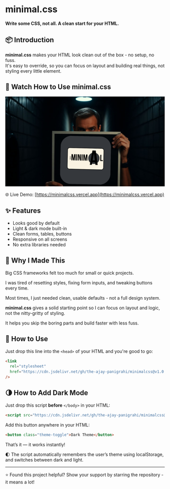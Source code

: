 # minimal.css

**Write some CSS, not all. A clean start for your HTML.**

## 📦 Introduction

**minimal.css** makes your HTML look clean out of the box - no setup, no fuss.  
It's easy to override, so you can focus on layout and building real things, not styling every little element.

## 🎥 Watch How to Use minimal.css  
[![Watch on YouTube](./docs/assets/minimalcss-thumbnail.png)](https://youtu.be/qI8rkins4k4)



🌐 Live Demo: [https://minimalcss.vercel.app](https://minimalcss.vercel.app)

## ✨ Features

- Looks good by default
- Light & dark mode built-in
- Clean forms, tables, buttons
- Responsive on all screens
- No extra libraries needed

## 🤔 Why I Made This

Big CSS frameworks felt too much for small or quick projects.

I was tired of resetting styles, fixing form inputs, and tweaking buttons every time.

Most times, I just needed clean, usable defaults - not a full design system.

**minimal.css** gives a solid starting point so I can focus on layout and logic, not the nitty-gritty of styling.

It helps you skip the boring parts and build faster with less fuss.

## 🚀 How to Use

Just drop this line into the `<head>` of your HTML and you're good to go:

```html
<link
  rel="stylesheet"
  href="https://cdn.jsdelivr.net/gh/the-ajay-panigrahi/minimalcss@v1.0.2/minimal.css"
/>
```

## 🌗 How to Add Dark Mode

Just drop this script **before** `</body>` in your HTML:

```html
<script src="https://cdn.jsdelivr.net/gh/the-ajay-panigrahi/minimalcss@v1.0.2/theme-toggle.js"></script>
```

Add this button anywhere in your HTML:

```html
<button class="theme-toggle">Dark Theme</button>
```

That’s it — it works instantly!

🌓 The script automatically remembers the user’s theme using localStorage, and switches between dark and light.

---

⭐ Found this project helpful? Show your support by starring the repository - it means a lot!
